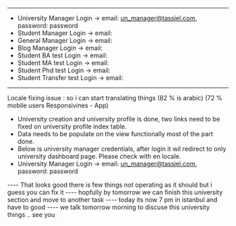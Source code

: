 *******************************************
- University Manager Login ->  email: un_manager@tassjel.com, password: password
- Student Manager Login ->  email: 
- General Manager Login -> email:
- Blog Manager Login -> email:
- Student BA test Login -> email:
- Student MA test Login -> email:
- Student Phd test Login -> email:
- Student Transfer test Login -> email:
*******************************************

Locale fixing issue : so i can start translating things (82 % is arabic) (72 % mobile users Responsivines - App)

- University creation and university profile is done, two links need to be fixed on university profile index table.
- Data needs to be populate on the view functionally most of the part done.
- Below is university manager credentials, after login it wil redirect to only university dashboard page.
Please check with en locale.
- University Manager Login ->  email: un_manager@tassjel.com, password: password 

---- That looks good there is few things not operating as it should but i guess you can fix it
---- hopfully by tomorrow we can finish this university section and move to another task
---- today its now 7 pm in istanbul and have to good
---- we talk tomorrow morning to discuse this university things .. see you
